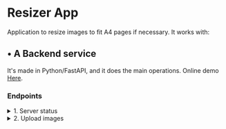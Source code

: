 # Resizer App 

Application to resize images to fit A4 pages if necessary. It works with:


## • A Backend service

It's made in Python/FastAPI, and it does the main operations. Online demo [Here](https://resizer-app-backend-hunk.vercel.app).

### Endpoints

<details>
	<summary>1. Server status</summary>
	URL : `/`
    <br>
    Method : `GET`
    <br>
    Response body example :     

    {
        "message":	"The app is working, send your images to /upload"
    }
</details>

<details>
	<summary>2. Upload images</summary>
	URL : `/upload`
    <br>
    Method : `POST`
    <br>    
    Notes : 
    <br/>
    <ul>
        <li>You must send the request using `multipart/form-data` content-type</li>
        <li>Put your images in a field named `images`</li>
        <li>This method returns a pdf file.</li>
    </ul>
</details>